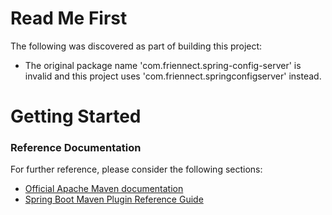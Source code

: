 # Read Me First
The following was discovered as part of building this project:

* The original package name 'com.friennect.spring-config-server' is invalid and this project uses 'com.friennect.springconfigserver' instead.

# Getting Started

### Reference Documentation
For further reference, please consider the following sections:

* [Official Apache Maven documentation](https://maven.apache.org/guides/index.html)
* [Spring Boot Maven Plugin Reference Guide](https://docs.spring.io/spring-boot/docs/2.2.5.RELEASE/maven-plugin/)

